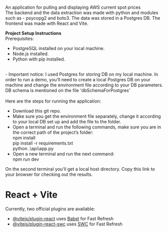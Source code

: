 An application for pulling and displaying AWS current spot prices<br>
The backend and the data extraction was made with python and modules such as - psycopg2 and boto3. The data was stored in a Postgres DB. The frontend was made with React and Vite. <br>


**Project Setup Instructions**<br>
Prerequisites:
- PostgreSQL installed on your local machine.<br>
- Node.js installed.<br>
- Python with pip installed.<br>
<br>
- Important notice: I used Postgres for storing DB on my local machine. In order to run a demo, you’ll need to create a local Postgres DB on your machine and change the environment file according to your DB parameters. <br>
DB schema is mentioned on the file 'dbSchemaForPostgres'<br>
<br>
Here are the steps for running the application:<br>

- Download this git repo.
- Make sure you get the environment file separately, change it according to your local DB set up and add the file to the folder.
- Open a terminal and run the following commands, make sure you are in the correct path of the project’s folder: <br>
npm install <br>
pip install -r requirements.txt <br>
python .\api\app.py<br>
- Open a new terminal and run the next command: <br>
npm run dev <br>

On the second terminal you'll get a local host directory. Copy this link to your browser for checking out the results.


# React + Vite

Currently, two official plugins are available:

- [@vitejs/plugin-react](https://github.com/vitejs/vite-plugin-react/blob/main/packages/plugin-react/README.md) uses [Babel](https://babeljs.io/) for Fast Refresh
- [@vitejs/plugin-react-swc](https://github.com/vitejs/vite-plugin-react-swc) uses [SWC](https://swc.rs/) for Fast Refresh

